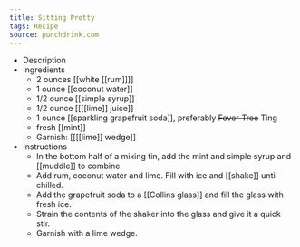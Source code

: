 ```yaml
---
title: Sitting Pretty
tags: Recipe
source: punchdrink.com
---
```


- Description
- Ingredients
	- 2 ounces [[white [[rum]]]]
	- 1 ounce [[coconut water]]
	- 1/2 ounce [[simple syrup]]
	- 1/2 ounce [[[[lime]] juice]]
	- 1 ounce [[sparkling grapefruit soda]], preferably ~~Fever-Tree~~ Ting
	- fresh [[mint]]
	- Garnish: [[[[lime]] wedge]]
- Instructions
	- In the bottom half of a mixing tin, add the mint and simple syrup and [[muddle]] to combine.
	- Add rum, coconut water and lime. Fill with ice and [[shake]] until chilled.
	- Add the grapefruit soda to a [[Collins glass]] and fill the glass with fresh ice.
	- Strain the contents of the shaker into the glass and give it a quick stir.
	- Garnish with a lime wedge.